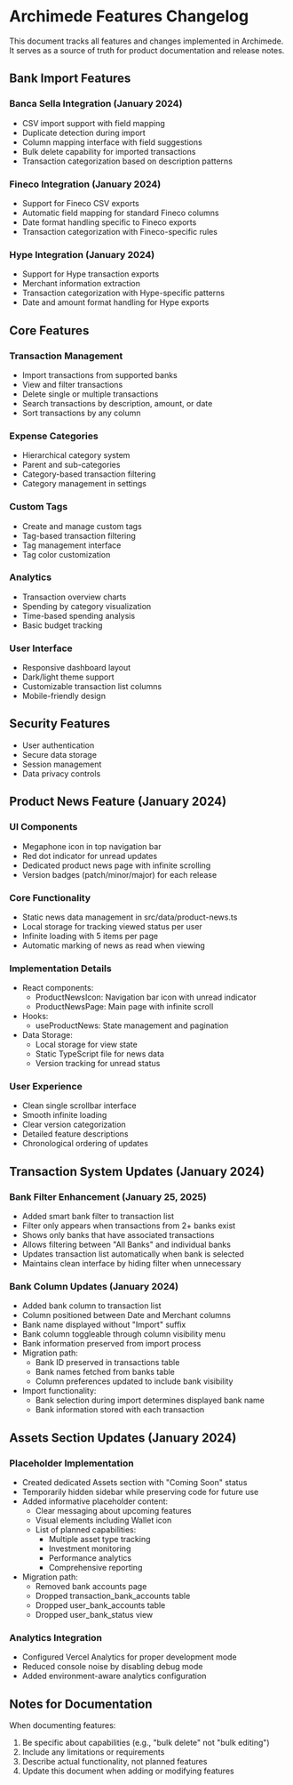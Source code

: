 # Archimede Features Changelog

This document tracks all features and changes implemented in Archimede. It serves as a source of truth for product documentation and release notes.

## Bank Import Features

### Banca Sella Integration (January 2024)
- CSV import support with field mapping
- Duplicate detection during import
- Column mapping interface with field suggestions
- Bulk delete capability for imported transactions
- Transaction categorization based on description patterns

### Fineco Integration (January 2024)
- Support for Fineco CSV exports
- Automatic field mapping for standard Fineco columns
- Date format handling specific to Fineco exports
- Transaction categorization with Fineco-specific rules

### Hype Integration (January 2024)
- Support for Hype transaction exports
- Merchant information extraction
- Transaction categorization with Hype-specific patterns
- Date and amount format handling for Hype exports

## Core Features

### Transaction Management
- Import transactions from supported banks
- View and filter transactions
- Delete single or multiple transactions
- Search transactions by description, amount, or date
- Sort transactions by any column

### Expense Categories
- Hierarchical category system
- Parent and sub-categories
- Category-based transaction filtering
- Category management in settings

### Custom Tags
- Create and manage custom tags
- Tag-based transaction filtering
- Tag management interface
- Tag color customization

### Analytics
- Transaction overview charts
- Spending by category visualization
- Time-based spending analysis
- Basic budget tracking

### User Interface
- Responsive dashboard layout
- Dark/light theme support
- Customizable transaction list columns
- Mobile-friendly design

## Security Features
- User authentication
- Secure data storage
- Session management
- Data privacy controls

## Product News Feature (January 2024)

### UI Components
- Megaphone icon in top navigation bar
- Red dot indicator for unread updates
- Dedicated product news page with infinite scrolling
- Version badges (patch/minor/major) for each release

### Core Functionality
- Static news data management in src/data/product-news.ts
- Local storage for tracking viewed status per user
- Infinite loading with 5 items per page
- Automatic marking of news as read when viewing

### Implementation Details
- React components:
  * ProductNewsIcon: Navigation bar icon with unread indicator
  * ProductNewsPage: Main page with infinite scroll
- Hooks:
  * useProductNews: State management and pagination
- Data Storage:
  * Local storage for view state
  * Static TypeScript file for news data
  * Version tracking for unread status

### User Experience
- Clean single scrollbar interface
- Smooth infinite loading
- Clear version categorization
- Detailed feature descriptions
- Chronological ordering of updates

## Transaction System Updates (January 2024)

### Bank Filter Enhancement (January 25, 2025)
- Added smart bank filter to transaction list
- Filter only appears when transactions from 2+ banks exist
- Shows only banks that have associated transactions
- Allows filtering between "All Banks" and individual banks
- Updates transaction list automatically when bank is selected
- Maintains clean interface by hiding filter when unnecessary

### Bank Column Updates (January 2024)
- Added bank column to transaction list
- Column positioned between Date and Merchant columns
- Bank name displayed without "Import" suffix
- Bank column toggleable through column visibility menu
- Bank information preserved from import process
- Migration path:
  * Bank ID preserved in transactions table
  * Bank names fetched from banks table
  * Column preferences updated to include bank visibility
- Import functionality:
  * Bank selection during import determines displayed bank name
  * Bank information stored with each transaction

## Assets Section Updates (January 2024)

### Placeholder Implementation
- Created dedicated Assets section with "Coming Soon" status
- Temporarily hidden sidebar while preserving code for future use
- Added informative placeholder content:
  * Clear messaging about upcoming features
  * Visual elements including Wallet icon
  * List of planned capabilities:
    - Multiple asset type tracking
    - Investment monitoring
    - Performance analytics
    - Comprehensive reporting
- Migration path:
  * Removed bank accounts page
  * Dropped transaction_bank_accounts table
  * Dropped user_bank_accounts table
  * Dropped user_bank_status view

### Analytics Integration
- Configured Vercel Analytics for proper development mode
- Reduced console noise by disabling debug mode
- Added environment-aware analytics configuration

## Notes for Documentation
When documenting features:
1. Be specific about capabilities (e.g., "bulk delete" not "bulk editing")
2. Include any limitations or requirements
3. Describe actual functionality, not planned features
4. Update this document when adding or modifying features
